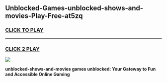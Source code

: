 
## Unblocked-Games-unblocked-shows-and-movies-Play-Free-at5zq
<h3>
<a href="https://premium76.site?title=unblocked-shows-and-movies&ref=21A">CLICK TO PLAY</a></h3>
<hr>

<h3>
<a href="https://premium76.site?title=unblocked-shows-and-movies&ref=21A">CLICK 2 PLAY</a>
  
</h3>

<a href="https://premium76.site?title=unblocked-shows-and-movies&ref=21A"><img src="https://clearcache.store/games.png"></a>


**unblocked-shows-and-movies games unblocked: Your Gateway to Fun and Accessible Online Gaming**
